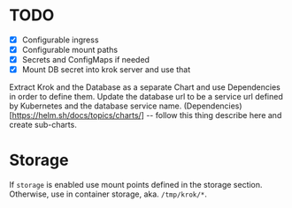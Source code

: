 # TODO

- [x] Configurable ingress
- [x] Configurable mount paths
- [x] Secrets and ConfigMaps if needed
- [x] Mount DB secret into krok server and use that

Extract Krok and the Database as a separate Chart and use Dependencies in order to define them.
Update the database url to be a service url defined by Kubernetes and the database service name.
(Dependencies)[https://helm.sh/docs/topics/charts/] -- follow this thing describe here and create
sub-charts.

# Storage

If `storage` is enabled use mount points defined in the storage section.
Otherwise, use in container storage, aka. `/tmp/krok/*`.